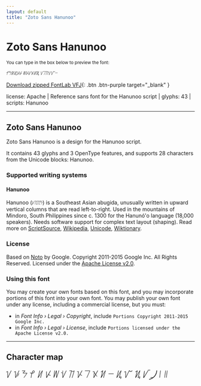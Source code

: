 ```yaml
---
layout: default
title: "Zoto Sans Hanunoo"
---
```


# Zoto Sans Hanunoo

<small>You can type in the box below to preview the font:</small>

<div contenteditable="true" class="texteditor" style="font-family: 'Zoto Sans Hanunoo';">
<p spellcheck="false">ᜣᜢᜬᜮᜡᜥ ᜦᜩᜱᜫᜤᜰ ᜠᜪᜨᜧᜯᜭ</p>
</div>

[Download zipped FontLab VFJ](https://cdn.jsdelivr.net/gh/fontlabcom/getgo-fonts/getgo-fonts/apache/zotosans/zotosans-hanunoo.vfj){: .btn .btn-purple target="_blank" }

license: Apache \| Reference sans font for the Hanunoo script \| glyphs: 43 \| scripts: Hanunoo

---


## Zoto Sans Hanunoo

Zoto Sans Hanunoo is a design for the Hanunoo script.

It contains 43 glyphs and 3 OpenType features, and supports 28 characters from the Unicode blocks: Hanunoo.


### Supported writing systems


#### Hanunoo

Hanunoo (ᜱᜨᜳᜨᜳᜢ) is a Southeast Asian abugida, unusually written in upward vertical columns that are read left-to-right. Used in the mountains of Mindoro, South Philippines since c. 1300 for the Hanunó'o language (18,000 speakers). Needs software support for complex text layout (shaping). Read more on [ScriptSource](https://scriptsource.org/scr/Hano), [Wikipedia](https://en.wikipedia.org/wiki/ISO_15924:Hano), [Unicode](https://www.unicode.org/versions/Unicode13.0.0/ch17.pdf#G26437), [Wiktionary](https://en.wiktionary.org/wiki/Category:Hanunoo_script).


### License

Based on [Noto](https://github.com/notofonts) by Google. Copyright 2011-2015 Google Inc. All Rights Reserved. Licensed under the [Apache License v2.0](https://www.apache.org/licenses/LICENSE-2.0.txt).

### Using this font

You may create your own fonts based on this font, and you may incorporate portions of this font into your own font. You may publish your own font under any license, including a commercial license, but you must:

- in _Font Info › Legal › Copyright_, include `Portions Copyright 2011-2015 Google Inc.`
- in _Font Info › Legal › License_, include `Portions licensed under the Apache License v2.0.`


---

## Character map

<div style="font-family: 'Zoto Sans Hanunoo'; font-size: 2em;">
ᜠ ᜡ ᜢ ᜣ ᜤ ᜥ ᜦ ᜧ ᜨ ᜩ ᜪ ᜫ ᜬ ᜭ ᜮ ᜯ ᜰ ᜱ ᜲ ᜳ ᜴ ᜵ ᜶
</div>

